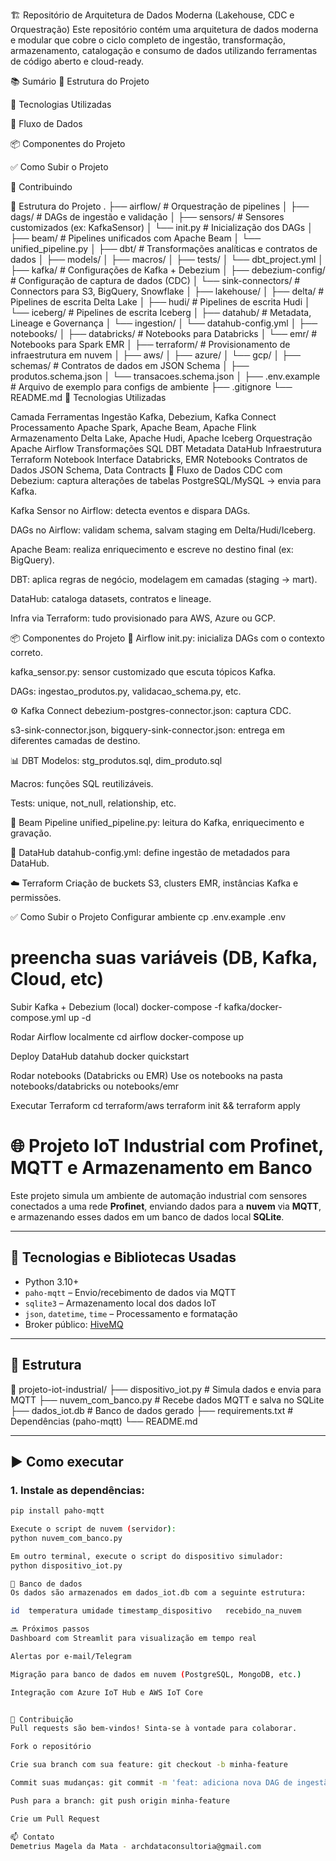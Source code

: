 🏗️ Repositório de Arquitetura de Dados Moderna (Lakehouse, CDC e Orquestração)
Este repositório contém uma arquitetura de dados moderna e modular que cobre o ciclo completo de ingestão, transformação, armazenamento, catalogação e consumo de dados utilizando ferramentas de código aberto e cloud-ready.

📚 Sumário
📁 Estrutura do Projeto

🔧 Tecnologias Utilizadas

🚀 Fluxo de Dados

📦 Componentes do Projeto

✅ Como Subir o Projeto

👥 Contribuindo

📁 Estrutura do Projeto
.
├── airflow/                  # Orquestração de pipelines
│   ├── dags/                # DAGs de ingestão e validação
│   ├── sensors/             # Sensores customizados (ex: KafkaSensor)
│   └── init.py              # Inicialização dos DAGs
│
├── beam/                    # Pipelines unificados com Apache Beam
│   └── unified_pipeline.py
│
├── dbt/                     # Transformações analíticas e contratos de dados
│   ├── models/
│   ├── macros/
│   ├── tests/
│   └── dbt_project.yml
│
├── kafka/                   # Configurações de Kafka + Debezium
│   ├── debezium-config/     # Configuração de captura de dados (CDC)
│   └── sink-connectors/     # Connectors para S3, BigQuery, Snowflake
│
├── lakehouse/
│   ├── delta/               # Pipelines de escrita Delta Lake
│   ├── hudi/                # Pipelines de escrita Hudi
│   └── iceberg/            # Pipelines de escrita Iceberg
│
├── datahub/                 # Metadata, Lineage e Governança
│   └── ingestion/
│       └── datahub-config.yml
│
├── notebooks/
│   ├── databricks/          # Notebooks para Databricks
│   └── emr/                 # Notebooks para Spark EMR
│
├── terraform/               # Provisionamento de infraestrutura em nuvem
│   ├── aws/
│   ├── azure/
│   └── gcp/
│
├── schemas/                 # Contratos de dados em JSON Schema
│   ├── produtos.schema.json
│   └── transacoes.schema.json
│
├── .env.example             # Arquivo de exemplo para configs de ambiente
├── .gitignore
└── README.md
🔧 Tecnologias Utilizadas

Camada	Ferramentas
Ingestão	Kafka, Debezium, Kafka Connect
Processamento	Apache Spark, Apache Beam, Apache Flink
Armazenamento	Delta Lake, Apache Hudi, Apache Iceberg
Orquestração	Apache Airflow
Transformações SQL	DBT
Metadata	DataHub
Infraestrutura	Terraform
Notebook Interface	Databricks, EMR Notebooks
Contratos de Dados	JSON Schema, Data Contracts
🚀 Fluxo de Dados
CDC com Debezium: captura alterações de tabelas PostgreSQL/MySQL → envia para Kafka.

Kafka Sensor no Airflow: detecta eventos e dispara DAGs.

DAGs no Airflow: validam schema, salvam staging em Delta/Hudi/Iceberg.

Apache Beam: realiza enriquecimento e escreve no destino final (ex: BigQuery).

DBT: aplica regras de negócio, modelagem em camadas (staging → mart).

DataHub: cataloga datasets, contratos e lineage.

Infra via Terraform: tudo provisionado para AWS, Azure ou GCP.

📦 Componentes do Projeto
🧩 Airflow
init.py: inicializa DAGs com o contexto correto.

kafka_sensor.py: sensor customizado que escuta tópicos Kafka.

DAGs: ingestao_produtos.py, validacao_schema.py, etc.

⚙️ Kafka Connect
debezium-postgres-connector.json: captura CDC.

s3-sink-connector.json, bigquery-sink-connector.json: entrega em diferentes camadas de destino.

📊 DBT
Modelos: stg_produtos.sql, dim_produto.sql

Macros: funções SQL reutilizáveis.

Tests: unique, not_null, relationship, etc.

🧪 Beam Pipeline
unified_pipeline.py: leitura do Kafka, enriquecimento e gravação.

🧬 DataHub
datahub-config.yml: define ingestão de metadados para DataHub.

☁️ Terraform
Criação de buckets S3, clusters EMR, instâncias Kafka e permissões.

✅ Como Subir o Projeto
Configurar ambiente
cp .env.example .env

# preencha suas variáveis (DB, Kafka, Cloud, etc)
Subir Kafka + Debezium (local)
docker-compose -f kafka/docker-compose.yml up -d

Rodar Airflow localmente
cd airflow
docker-compose up

Deploy DataHub
datahub docker quickstart

Rodar notebooks (Databricks ou EMR)
Use os notebooks na pasta notebooks/databricks ou notebooks/emr

Executar Terraform
cd terraform/aws
terraform init && terraform apply

# 🌐 Projeto IoT Industrial com Profinet, MQTT e Armazenamento em Banco

Este projeto simula um ambiente de automação industrial com sensores conectados a uma rede **Profinet**, enviando dados para a **nuvem** via **MQTT**, e armazenando esses dados em um banco de dados local **SQLite**.

---

## 🔧 Tecnologias e Bibliotecas Usadas

- Python 3.10+
- `paho-mqtt` – Envio/recebimento de dados via MQTT
- `sqlite3` – Armazenamento local dos dados IoT
- `json`, `datetime`, `time` – Processamento e formatação
- Broker público: [HiveMQ](https://broker.hivemq.com)

---

## 📂 Estrutura

📁 projeto-iot-industrial/ ├── dispositivo_iot.py # Simula dados e envia para MQTT ├── nuvem_com_banco.py # Recebe dados MQTT e salva no SQLite ├── dados_iot.db # Banco de dados gerado ├── requirements.txt # Dependências (paho-mqtt) └── README.md

---

## ▶️ Como executar

### 1. Instale as dependências:
```bash
pip install paho-mqtt

Execute o script de nuvem (servidor):
python nuvem_com_banco.py

Em outro terminal, execute o script do dispositivo simulador:
python dispositivo_iot.py

💾 Banco de dados
Os dados são armazenados em dados_iot.db com a seguinte estrutura:

id	temperatura	umidade	timestamp_dispositivo	recebido_na_nuvem

🔜 Próximos passos
Dashboard com Streamlit para visualização em tempo real

Alertas por e-mail/Telegram

Migração para banco de dados em nuvem (PostgreSQL, MongoDB, etc.)

Integração com Azure IoT Hub e AWS IoT Core


🤝 Contribuição
Pull requests são bem-vindos! Sinta-se à vontade para colaborar.

Fork o repositório

Crie sua branch com sua feature: git checkout -b minha-feature

Commit suas mudanças: git commit -m 'feat: adiciona nova DAG de ingestão'

Push para a branch: git push origin minha-feature

Crie um Pull Request

📫 Contato
Demetrius Magela da Mata - archdataconsultoria@gmail.com